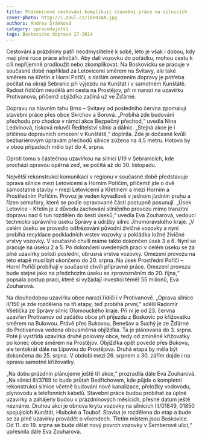 ```yaml
---
title: Prázdninové cestování komplikují stavební práce na silnicích
cover-photo: http://i.zoul.cz/1Dx9JAA.jpg
authors: Andrea Šrámková
category: zpravodajství
tags: Boskovicko doprava 27-2014 
---
```


Cestování a prázdniny patří neodmyslitelně k sobě, léto je však i dobou, kdy mají plné ruce práce silničáři. Aby dali vozovku do pořádku, mohou cestu k cíli nepříjemně prodloužit nebo zkomplikovat. Na Boskovicku se pracuje v současné době například za Letovicemi směrem na Svitavy, ale také směrem na Křetín a Horní Poříčí, s dalším omezením dopravy je potřeba počítat na okraji Sebranic při výjezdu na Kunštát i v samotném Kunštátě. Radost řidičům neudělá ani cesta na Prostějov, při ní narazí na uzavírku Protivanova, přičemž objížďka začíná už ve Žďárné.

Dopravu na hlavním tahu Brno – Svitavy od posledního června zpomalují stavební práce přes obce Skrchov a Borová. „Probíhá zde budování přechodu pro chodce v rámci akce Bezpečný přechod,“ uvedla Nina Ledvinová, tisková mluvčí Ředitelství silnic a dálnic. „Stejná akce je i příčinou dopravních omezení v Kunštátě,“ doplnila. Zde je dočasně kvůli bezbariérovým úpravám přechodů silnice zúžena na 4,5 metru. Hotovo by v obou případech mělo být do 4. srpna.

Oproti tomu s částečnou uzavírkou na silnici I/19 v Sebranicích, kde prochází opravou opěrná zeď, se počítá až do 30. listopadu. 

Největší rekonstrukci komunikací v regionu v současné době představuje oprava silnice mezi Letovicemi a Horním Poříčím, přičemž jde o dvě samostatné stavby – mezi Letovicemi a Křetínem a mezi Horním a Prostředním Poříčím. Provoz je veden kyvadlově v jednom jízdním pruhu a řízen semafory, které se podle opravované části postupně posunují. „Úsek Letovice – Křetín je z důvodu zachování silničního provozu mimo tranzitní dopravu nad 6 tun rozdělen do šesti úseků,“ uvedla Eva Zouharová, vedoucí technicko správního úseku Správy a údržby silnic Jihomoravského kraje. „V celém úseku se provedlo odfrézování původní živičné vozovky a nyní probíhá recyklace podkladních vrstev vozovky a pokládka ložné živičné vrstvy vozovky. V současné chvíli máme takto dokončen úsek 3 a 6. Nyní se pracuje na úseku 2 a 5. Po dokončení uvedených prací v celém úseku se za plné uzavírky položí poslední, obrusná vrstva vozovky. Omezení provozu na této etapě musí být ukončeno do 20. srpna. Na úsek Prostřední Poříčí – Horní Poříčí probíhají v současné chvíli přípravné práce. Omezení provozu bude stejné jako na předchozím úseku se zprovozněním do 20. října,“ popsala postup prací, které si vyžádají investici téměř 55 milionů, Eva Zouharová. 

Na dlouhodobou uzavírku obce narazí řidiči i v Protivanově. „Oprava silnice II/150 je zde rozdělena na tři etapy, teď probíhá první,“ sdělil Radomír Všetička ze Správy silnic Olomouckého kraje. Při ní je od 23. června uzavřen Protivanov od začátku obce při příjezdu z Boskovic po křižovatku směrem na Bukovou. Právě přes Bukovou, Benešov a Suchý je ze Žďárné do Protivanova vedena obousměrná objížďka. Ta je plánovaná do 3. srpna. Poté ji vystřídá uzavírka druhé poloviny obce, tedy od zmíněné křižovatky po konec obce směrem na Prostějov. Objížďka opět povede přes Bukovu, ale tentokrát dále na Lipovou do Prostějova. Druhá etapa by měla být dokončena do 25. srpna. V období mezi 26. srpnem a 30. zářím dojde i na opravu samotné křižovatky.

„Na dobu prázdnin plánujeme ještě tři akce,“ prozradila dále Eva Zouharová. „Na silnici III/3769 to bude průtah Bedřichovem, kde půjde o kompletní rekonstrukci silnice včetně budování nové kanalizace, přeložky vodovodu, plynovodu a telefonních kabelů. Stavební práce budou probíhat za úplné uzavírky a zahájeny budou v prázdninových měsících, přesné datum ještě neznáme. Druhou akcí je obnova krytu vozovky na silnicích III/01849, 01850 spojujících Kunštát, Hluboké a Touboř. Stavba je rozdělena do etap a bude se za plné uzavírky provádět o víkendech. Třetím místem jsou Boskovice. Od 11. do 19. srpna se bude dělat nový povrch vozovky v Šemberově ulici,“ upřesnila dále Eva Zouharová.
